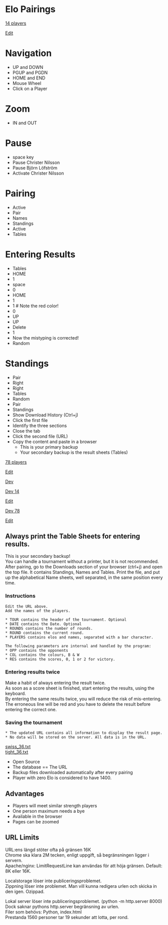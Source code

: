 # Elo Pairings

[14 players](https://christernilsson.github.io/ELO-Pairings/?TOUR=Klass_1&DATE=2024-05-28&ROUNDS=8&ROUND=0&SP=0.0&TPP=30&PPP=60&PAUSED=(3!5)&PLAYERS=(1825!JOHANSSON_Lennart_B.)(1697!BJÖRKDAHL_Göran)(1684!SILINS_Peteris)(1681!STOLOV_Leonid)(1644!PETTERSSON_Lars-Åke)(1598!AIKIO_Onni)(1598!ISRAEL_Dan)(1583!PERSSON_Kjell)(1561!LILJESTRÖM_Tor)(1559!LEHVONEN_Jouko)(1539!ANDERSSON_Lars_Owe)(1535!ÅBERG_Lars-Erik)(1532!ANTONSSON_Görgen)(1400!STRÖMBÄCK_Henrik)) 

[Edit](https://github.com/ChristerNilsson/ELO-Pairings/blob/main/tournaments/14.txt)  

# Navigation

* UP and DOWN
* PGUP and PGDN
* HOME and END
* Mouse Wheel
* Click on a Player

# Zoom

* IN and OUT

# Pause

* space key
* Pause Christer Nilsson
* Pause Björn Löfström
* Activate Christer Nilsson

# Pairing

* Active
* Pair 
* Names
* Standings
* Active
* Tables

# Entering Results

* Tables
* HOME
* 1
* space
* 0
* HOME
* 1
* 1 # Note the red color!
* 0
* UP
* UP
* Delete
* 1
* Now the mistyping is corrected!
* Random

# Standings

* Pair
* Right
* Right
* Tables
* Random
* Pair
* Standings
* Show Download History (Ctrl+j)
* Click the first file
* Identify the three sections
* Close the tab
* Click the second file (URL)
* Copy the content and paste in a browser
	* This is your primary backup
	* Your secondary backup is the result sheets (Tables)

[78 players](https://christernilsson.github.io/ELO-Pairings/?TOUR=Tyresö_Open_2024&DATE=2024-05-03&ROUNDS=8&ROUND=0&SP=0.0&PLAYERS=(2416!Hampus_Sörensen)(2413!Michael_Wiedenkeller)(2366!Joar_Ölund)(2335!Joar_Östlund)(2272!Vidar_Grahn)(2235!Leo_Crevatin)(2213!Daniel_Vesterbaek_Pedersen)(2141!Victor_Muntean)(2113!Filip_Björkman)(2109!Vidar_Seiger)(2108!Pratyush_Tripathi)(2093!Erik_Dingertz)(2076!Michael_Duke)(2065!Matija_Sakic)(2048!Michael_Mattsson)(2046!Lukas_Willstedt)(2039!Lavinia_Valcu)(2035!Oliver_Nilsson)(2031!Lennart_Evertsson)(2022!Jussi_Jakenberg)(2001!Aryan_Banerjee)(1985!Tim_Nordenfur)(1977!Elias_Kingsley)(1954!Per_Isaksson)(1944!Cristine_Rose_Mariano)(1936!Lo_Ljungros)(1923!Herman_Enholm)(1907!Carina_Wickström)(1897!Joel_Åhfeldt)(1896!Stefan_Nyberg)(1893!Hans_Rånby)(1889!Mikael_Blom)(1886!Joar_Berglund)(1885!Mikael_Helin)(1880!Olle_Ålgars)(1878!Jesper_Borin)(1871!Khaschuluu_Sergelenbaatar)(1852!Roy_Karlsson)(1848!Fredrik_Möllerström)(1846!Kenneth_Fahlberg)(1835!Peder_Gedda)(1833!Karam_Masoudi)(1828!Christer_Johansson)(1827!Anders_Kallin)(1818!Morris_Bergqvist)(1803!Martti_Hamina)(1800!Björn_Löfström)(1796!Nicholas_Bychkov_Zwahlen)(1794!Jonas_Sandberg)(1793!Rohan_Gore)(1787!Kjell_Jernselius)(1783!Radu_Cernea)(1778!Mukhtar_Jamshedi)(1768!Neo_Malmquist)(1763!Joacim_Hultin)(1761!Lars-Åke_Pettersson)(1748!André_J_Lindebaum)(1733!Lars_Eriksson)(1733!Hugo_Hardwick)(1728!Hugo_Sundell)(1726!Simon_Johansson)(1721!Jouni_Kaunonen)(1709!Eddie_Parteg)(1695!Sid_Van_Den_Brink)(1691!Svante_Nödtveidt)(1688!Anders_Hillbur)(1680!Sayak_Raj_Bardhan)(1671!Salar_Banavi)(1650!Patrik_Wiss)(1641!Anton_Nordenfur)(1624!Jens_Ahlström)(1622!Hanns_Ivar_Uniyal)(1579!Christer_Carmegren)(1575!Christer_Nilsson)(1524!Måns_Nödtveidt)(1480!Karl-Oskar_Rehnberg)(1417!David_Broman)(1406!Vida_Radon)) 

[Edit](https://github.com/ChristerNilsson/ELO-Pairings/blob/main/tournaments/78.txt)

[Dev](https://127.0.0.1:5500)

[Dev 14](https://127.0.0.1:5500/?TOUR=Klass_1&DATE=2024-05-28&ROUNDS=8&ROUND=0&SP=0.0&TPP=30&PPP=60&PLAYERS=(1825!JOHANSSON_Lennart_B.)(1697!BJÖRKDAHL_Göran)(1684!SILINS_Peteris)(1681!STOLOV_Leonid)(1644!PETTERSSON_Lars-Åke)(1598!AIKIO_Onni)(1598!ISRAEL_Dan)(1583!PERSSON_Kjell)(1561!LILJESTRÖM_Tor)(1559!LEHVONEN_Jouko)(1539!ANDERSSON_Lars_Owe)(1535!ÅBERG_Lars-Erik)(1532!ANTONSSON_Görgen)(1400!STRÖMBÄCK_Henrik)) 

[Edit](https://github.com/ChristerNilsson/ELO-Pairings/blob/main/tournaments/14.txt)  

[Dev 78](https://127.0.0.1:5500/?TOUR=Tyresö_Open_2024&DATE=2024-05-03&ROUNDS=8&ROUND=0&SP=0.0&PLAYERS=(2416!Hampus_Sörensen)(2413!Michael_Wiedenkeller)(2366!Joar_Ölund)(2335!Joar_Östlund)(2272!Vidar_Grahn)(2235!Leo_Crevatin)(2213!Daniel_Vesterbaek_Pedersen)(2141!Victor_Muntean)(2113!Filip_Björkman)(2109!Vidar_Seiger)(2108!Pratyush_Tripathi)(2093!Erik_Dingertz)(2076!Michael_Duke)(2065!Matija_Sakic)(2048!Michael_Mattsson)(2046!Lukas_Willstedt)(2039!Lavinia_Valcu)(2035!Oliver_Nilsson)(2031!Lennart_Evertsson)(2022!Jussi_Jakenberg)(2001!Aryan_Banerjee)(1985!Tim_Nordenfur)(1977!Elias_Kingsley)(1954!Per_Isaksson)(1944!Cristine_Rose_Mariano)(1936!Lo_Ljungros)(1923!Herman_Enholm)(1907!Carina_Wickström)(1897!Joel_Åhfeldt)(1896!Stefan_Nyberg)(1893!Hans_Rånby)(1889!Mikael_Blom)(1886!Joar_Berglund)(1885!Mikael_Helin)(1880!Olle_Ålgars)(1878!Jesper_Borin)(1871!Khaschuluu_Sergelenbaatar)(1852!Roy_Karlsson)(1848!Fredrik_Möllerström)(1846!Kenneth_Fahlberg)(1835!Peder_Gedda)(1833!Karam_Masoudi)(1828!Christer_Johansson)(1827!Anders_Kallin)(1818!Morris_Bergqvist)(1803!Martti_Hamina)(1800!Björn_Löfström)(1796!Nicholas_Bychkov_Zwahlen)(1794!Jonas_Sandberg)(1793!Rohan_Gore)(1787!Kjell_Jernselius)(1783!Radu_Cernea)(1778!Mukhtar_Jamshedi)(1768!Neo_Malmquist)(1763!Joacim_Hultin)(1761!Lars-Åke_Pettersson)(1748!André_J_Lindebaum)(1733!Lars_Eriksson)(1733!Hugo_Hardwick)(1728!Hugo_Sundell)(1726!Simon_Johansson)(1721!Jouni_Kaunonen)(1709!Eddie_Parteg)(1695!Sid_Van_Den_Brink)(1691!Svante_Nödtveidt)(1688!Anders_Hillbur)(1680!Sayak_Raj_Bardhan)(1671!Salar_Banavi)(1650!Patrik_Wiss)(1641!Anton_Nordenfur)(1624!Jens_Ahlström)(1622!Hanns_Ivar_Uniyal)(1579!Christer_Carmegren)(1575!Christer_Nilsson)(1524!Måns_Nödtveidt)(1480!Karl-Oskar_Rehnberg)(1417!David_Broman)(1406!Vida_Radon)) 

[Edit](https://github.com/ChristerNilsson/ELO-Pairings/blob/main/tournaments/78.txt)

## Always print the Table Sheets for entering results.

This is your secondary backup!  
You can handle a tournament without a printer, but it is not recommended.
After pairing, go to the Downloads section of your browser (ctrl+j) and open the top file.
It contains Standings, Names and Tables.
Print the file, and put up the alphabetical Name sheets, well separated, in the same position every time.

### Instructions
	Edit the URL above.  
	Add the names of the players.  

	* TOUR contains the header of the tournament. Optional
	* DATE contains the Date. Optional
	* ROUNDS contains the number of rounds.
	* ROUND contains the current round.
	* PLAYERS contains elos and names, separated with a bar character.

	The following parameters are internal and handled by the program:
	* OPP contains the opponents
	* COL contains the colours, B & W
	* RES contains the scores, 0, 1 or 2 for victory.

### Entering results twice
Make a habit of always entering the result twice.  
As soon as a score sheet is finished, start entering the results, using the keyboard.  
By entering the same results twice, you will reduce the risk of mis-entering.  
The erroneous line will be red and you have to delete the result before entering the correct one.  

### Saving the tournament
	* The updated URL contains all information to display the result page.
	* No data will be stored on the server. All data is in the URL.

[swiss_36.txt](swiss_36.txt)  
[tight_36.txt](tight_36.txt)  

* Open Source
* The database == The URL
* Backup files downloaded automatically after every pairing
* Player with zero Elo is considered to have 1400.

## Advantages

* Players will meet similar strength players
* One person maximum needs a bye
* Available in the browser
* Pages can be zoomed

## URL Limits

URL:ens längd stöter ofta på gränsen 16K  
Chrome ska klara 2M tecken, enligt uppgift, så begränsningen ligger i servern.  
Apache/nginx: LimitRequestLine kan användas för att höja gränsen. Default: 8K eller 16K.  

Localstorage löser inte publiceringsproblemet.  
Zippning löser inte problemet. Man vill kunna redigera urlen och skicka in den igen. Ozippad.  

Lokal server löser inte publiceringsproblemet.  (python -m http.server 8000)  
Dock saknar pythons http.server begränsning av urlen.  
Filer som behövs: Python, index.html  
Prestanda 1560 personer tar 19 sekunder att lotta, per rond.